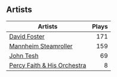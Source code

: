 ## Artists
Artists | Plays 
----- | -----: 
[David Foster](/artists/david-foster-58573) | 171
[Mannheim Steamroller](/artists/mannheim-steamroller-39605) | 159
[John Tesh](/artists/john-tesh-17592) | 69
[Percy Faith & His Orchestra](/artists/percy-faith-his-orchestra-20216) | 8

